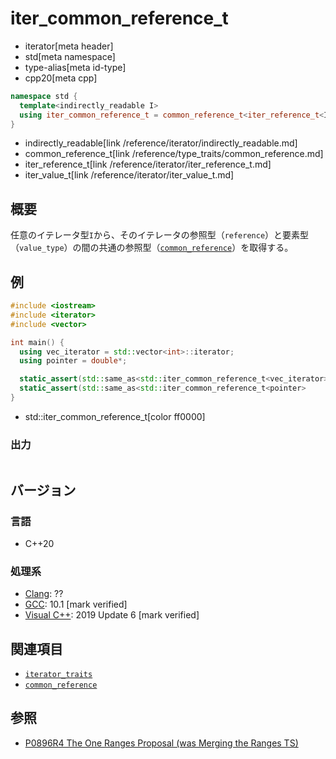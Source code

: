# iter_common_reference_t
* iterator[meta header]
* std[meta namespace]
* type-alias[meta id-type]
* cpp20[meta cpp]

```cpp
namespace std {
  template<indirectly_readable I>
  using iter_common_reference_t = common_reference_t<iter_reference_t<I>, iter_value_t<I>&>;
}
```
* indirectly_readable[link /reference/iterator/indirectly_readable.md]
* common_reference_t[link /reference/type_traits/common_reference.md]
* iter_reference_t[link /reference/iterator/iter_reference_t.md]
* iter_value_t[link /reference/iterator/iter_value_t.md]

## 概要

任意のイテレータ型`I`から、そのイテレータの参照型（`reference`）と要素型（`value_type`）の間の共通の参照型（[`common_reference`](/reference/type_traits/common_reference.md)）を取得する。

## 例
```cpp example
#include <iostream>
#include <iterator>
#include <vector>

int main() {
  using vec_iterator = std::vector<int>::iterator;
  using pointer = double*;

  static_assert(std::same_as<std::iter_common_reference_t<vec_iterator>, int&>);
  static_assert(std::same_as<std::iter_common_reference_t<pointer>     , double&>);
}
```
* std::iter_common_reference_t[color ff0000]

### 出力
```
```

## バージョン
### 言語
- C++20

### 処理系
- [Clang](/implementation.md#clang): ??
- [GCC](/implementation.md#gcc): 10.1 [mark verified]
- [Visual C++](/implementation.md#visual_cpp): 2019 Update 6 [mark verified]

## 関連項目

- [`iterator_traits`](iterator_traits.md)
- [`common_reference`](/reference/type_traits/common_reference.md)

## 参照

- [P0896R4 The One Ranges Proposal (was Merging the Ranges TS)](http://www.open-std.org/jtc1/sc22/wg21/docs/papers/2018/p0896r4.pdf)